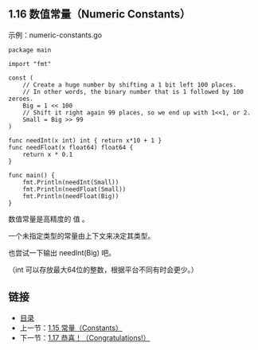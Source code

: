## 1.16 数值常量（Numeric Constants）

示例：numeric-constants.go

	package main

	import "fmt"

	const (
		// Create a huge number by shifting a 1 bit left 100 places.
		// In other words, the binary number that is 1 followed by 100 zeroes.
		Big = 1 << 100
		// Shift it right again 99 places, so we end up with 1<<1, or 2.
		Small = Big >> 99
	)

	func needInt(x int) int { return x*10 + 1 }
	func needFloat(x float64) float64 {
		return x * 0.1
	}

	func main() {
		fmt.Println(needInt(Small))
		fmt.Println(needFloat(Small))
		fmt.Println(needFloat(Big))
	}

数值常量是高精度的 值 。

一个未指定类型的常量由上下文来决定其类型。

也尝试一下输出 needInt(Big) 吧。

（int 可以存放最大64位的整数，根据平台不同有时会更少。）

## 链接
* [目录](https://github.com/alphaeye/go-zh/blob/master/tour/directory.md)
* 上一节：[1.15 常量（Constants）](https://github.com/alphaeye/go-zh/blob/master/tour/01.15.md)
* 下一节：[1.17 恭喜！（Congratulations!）](https://github.com/alphaeye/go-zh/blob/master/tour/01.17.md)
